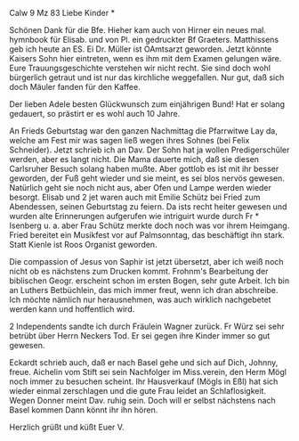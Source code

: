  Calw 9 Mz 83
Liebe Kinder <Marie>*

Schönen Dank für die Bfe. Hieher kam auch von Hirner ein neues mal. hymnbook für Elisab. und von Pl. ein gedruckter Bf Graeters. Matthissens geb ich heute an ES. Ei Dr. Müller ist OAmtsarzt geworden. Jetzt könnte Kaisers Sohn hier eintreten, wenn es ihm mit dem Examen gelungen wäre. 
Eure Trauungsgeschichte verstehen wir nicht recht. Sie sind doch wohl bürgerlich getraut und ist nur das kirchliche weggefallen. Nur gut, daß sich doch Mäuler fanden für den Kaffee.

Der lieben Adele besten Glückwunsch zum einjährigen Bund! Hat er solang gedauert, so prästirt er es wohl auch 10 Jahre.

An Frieds Geburtstag war den ganzen Nachmittag die Pfarrwitwe Lay da, welche am Fest mir was sagen ließ wegen ihres Sohnes (bei Felix Schneider). Jetzt schrieb ich an Dav. Der Sohn hat ja wollen Predigerschüler werden, aber es langt nicht. Die Mama dauerte mich, daß sie diesen Carlsruher Besuch solang haben mußte. Aber gottlob es ist mit ihr besser geworden, der Fuß geht wieder und sie meint, es sei blos nervös gewesen. Natürlich geht sie noch nicht aus, aber Ofen und Lampe werden wieder besorgt. 
Elisab und 2 jet waren auch mit Emilie Schütz bei Fried zum Abendessen, seinen Geburtstag zu feiern. Da ists recht heiter gewesen und wurden alte Erinnerungen aufgerufen wie intriguirt wurde durch Fr <Marie>* Isenberg u. a. aber Frau Schütz merkte doch noch was vor ihrem Heimgang. 
Fried bereitet ein Musikfest vor auf Palmsonntag, das beschäftigt ihn stark. Statt Kienle ist Roos Organist geworden.

Die compassion of Jesus von Saphir ist jetzt übersetzt, aber ich weiß noch nicht ob es nächstens zum Drucken kommt. Frohnm's Bearbeitung der biblischen Geogr. erscheint schon im ersten Bogen, sehr gute Arbeit. Ich bin an Luthers Betbüchlein, das mich immer freut, wenn ich dran abschreibe. Ich möchte nämlich nur herausnehmen, was auch wirklich nachgebetet werden kann und hoffentlich wird.

2 Independents sandte ich durch Fräulein Wagner zurück. Fr Würz sei sehr betrübt über Herrn Neckers Tod. Er sei gegen ihre Kinder immer so gut gewesen.

Eckardt schrieb auch, daß er nach Basel gehe und sich auf Dich, Johnny, freue. Aichelin vom Stift sei sein Nachfolger im Miss.verein, den Herm Mögl noch immer zu besuchen scheint. Ihr Hausverkauf (Mögls in Eßl) hat sich wieder einmal zerschlagen und die gute Frau leidet an Schlaflosigkeit. 
Wegen Donner meint Dav. ruhig sein. Doch will er selbst nächstens nach Basel kommen Dann könnt ihr ihn hören.

 Herzlich grüßt und küßt Euer V.
